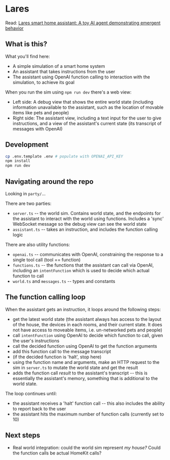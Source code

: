 # Lares

Read: [Lares smart home assistant: A toy AI agent demonstrating emergent behavior](https://interconnected.org/more/2024/lares/)

## What is this?

What you'll find here:

- A simple simulation of a smart home system
- An assistant that takes instructions from the user
- The assistant using OpenAI function calling to interaction with the simulation, to achieve its goal

When you run the sim using `npm run dev` there's a web view:

- Left side: A debug view that shows the entire world state (including information unavailable to the assistant, such as the location of movable items like pets and people)
- Right side: The assistant view, including a text input for the user to give instructions, and a view of the assistant's current state (its transcript of messages with OpenAI)

## Development

```bash
cp .env.template .env # populate with OPENAI_API_KEY
npm install
npm run dev
```

## Navigating around the repo

Looking in `party/`...

There are two parties:

- `server.ts` -- the world sim. Contains world state, and the endpoints for the assistant to interact with the world using functions. Includes a 'sync' WebSocket message so the debug view can see the world state
- `assistant.ts` -- takes an instruction, and includes the function calling logic

There are also utility functions:

- `openai.ts` -- communicates with OpenAI, constraining the response to a single tool call (tool == function)
- `functions.ts` -- the functions that the assistant can call via OpenAI, including an `intentFunction` which is used to decide which actual function to call
- `world.ts` and `messages.ts` -- types and constants

## The function calling loop

When the assistant gets an instruction, it loops around the following steps:

- get the latest world state (the assistant always has access to the layout of the house, the devices in each rooms, and their current state. It does not have access to moveable items, i.e. un-networked pets and people)
- call `intentFunction` using OpenAI to decide which function to call, given the user's instructions
- call the decided function using OpenAI to get the function arguments
- add this function call to the message transcript
- (if the decided function is 'halt', stop here)
- using the function name and arguments, make an HTTP request to the sim in `server.ts` to mutate the world state and get the result
- adds the function call _result_ to the assistant's transcript -- this is essentially the assistant's memory, something that is additional to the world state.

The loop continues until:

- the assistant receives a 'halt' function call -- this also includes the ability to report back to the user
- the assistant hits the maximum number of function calls (currently set to 10)

## Next steps

- Real world integration: could the world sim represent _my house?_ Could the function calls be actual HomeKit calls?
